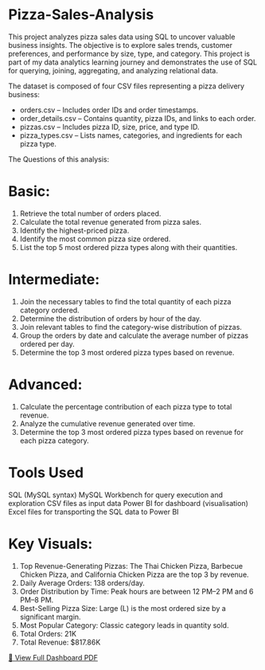 # Pizza-Sales-Analysis
This project analyzes pizza sales data using SQL to uncover valuable business insights. The objective is to explore sales trends, customer preferences, and performance by size, type, and category. This project is part of my data analytics learning journey and demonstrates the use of SQL for querying, joining, aggregating, and analyzing relational data.

The dataset is composed of four CSV files representing a pizza delivery business:
* orders.csv – Includes order IDs and order timestamps.
* order_details.csv – Contains quantity, pizza IDs, and links to each order.
* pizzas.csv – Includes pizza ID, size, price, and type ID.
* pizza_types.csv – Lists names, categories, and ingredients for each pizza type.





The Questions of this analysis:

# Basic:
1. Retrieve the total number of orders placed.
2. Calculate the total revenue generated from pizza sales.
3. Identify the highest-priced pizza.
4. Identify the most common pizza size ordered.
5. List the top 5 most ordered pizza types along with their quantities.

# Intermediate:
1. Join the necessary tables to find the total quantity of each pizza category ordered.
2. Determine the distribution of orders by hour of the day.
3. Join relevant tables to find the category-wise distribution of pizzas.
4. Group the orders by date and calculate the average number of pizzas ordered per day.
5. Determine the top 3 most ordered pizza types based on revenue.

# Advanced:
1. Calculate the percentage contribution of each pizza type to total revenue.
2. Analyze the cumulative revenue generated over time.
3. Determine the top 3 most ordered pizza types based on revenue for each pizza category.

# Tools Used
SQL (MySQL syntax)
MySQL Workbench for query execution and exploration
CSV files as input data
Power BI for dashboard (visualisation)
Excel files for transporting the SQL data to Power BI

# Key Visuals:
1. Top Revenue-Generating Pizzas: The Thai Chicken Pizza, Barbecue Chicken Pizza, and California Chicken Pizza are the top 3 by revenue.
2. Daily Average Orders: 138 orders/day.
3. Order Distribution by Time: Peak hours are between 12 PM–2 PM and 6 PM–8 PM.
4. Best-Selling Pizza Size: Large (L) is the most ordered size by a significant margin.
5. Most Popular Category:  Classic category leads in quantity sold.
6. Total Orders: 21K
7. Total Revenue: $817.86K

[📄 View Full Dashboard PDF](Pizza%20Sales%20Analysis.pdf)





